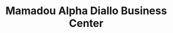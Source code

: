 ---
title: "Mamadou Alpha Diallo Business Center"
url: /zwedru/mamadou-alpha-diallo-business-center-moses-p-harris-street/
shop: Motorrad
---